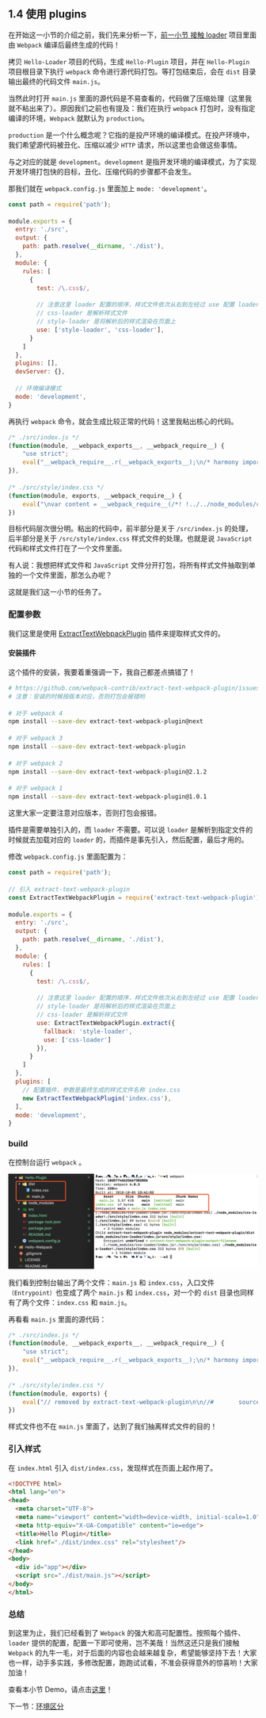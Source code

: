 ## 1.4 使用 plugins

在开始这一小节的介绍之前，我们先来分析一下，[前一小节 接触 loader](/di-yi-zhang-ru-men-pei-zhi/1-1-huan-jing-an-zhuang.md) 项目里面由 `Webpack` 编译后最终生成的代码！

拷贝 `Hello-Loader` 项目的代码，生成 `Hello-Plugin` 项目，并在 `Hello-Plugin` 项目根目录下执行 `webpack` 命令进行源代码打包。等打包结束后，会在 `dist` 目录输出最终的代码文件 `main.js`。

当然此时打开 `main.js` 里面的源代码是不易查看的，代码做了压缩处理（这里我就不粘出来了）。原因我们之前也有提及：我们在执行 `webpack` 打包时，没有指定编译的环境，`Webpack` 就默认为 `production`。

`production` 是一个什么概念呢？它指的是投产环境的编译模式。在投产环境中，我们希望源代码被丑化、压缩以减少 `HTTP` 请求，所以这里也会做这些事情。

与之对应的就是 `development`。`development` 是指开发环境的编译模式，为了实现开发环境打包快的目标，丑化、压缩代码的步骤都不会发生。

那我们就在 `webpack.config.js` 里面加上 `mode: 'development'`。

```javascript
const path = require('path');

module.exports = {
  entry: './src',
  output: {
    path: path.resolve(__dirname, './dist'),
  },
  module: {
    rules: [
      {
        test: /\.css$/,
        
        // 注意这里 loader 配置的顺序，样式文件依次从右到左经过 use 配置 loader 的处理
        // css-loader 是解析样式文件
        // style-loader 是将解析后的样式渲染在页面上
        use: ['style-loader', 'css-loader'],
      }
    ]
  },
  plugins: [],
  devServer: {},
  
  // 环境编译模式
  mode: 'development',
}
```

再执行 `webpack` 命令，就会生成比较正常的代码！这里我粘出核心的代码。

```javascript
/* ./src/index.js */
(function(module, __webpack_exports__, __webpack_require__) {
    "use strict";
    eval("__webpack_require__.r(__webpack_exports__);\n/* harmony import */ var _style_index_css__WEBPACK_IMPORTED_MODULE_0__ = __webpack_require__(/*! ./style/index.css */ \"./src/style/index.css\");\n/* harmony import */ var _style_index_css__WEBPACK_IMPORTED_MODULE_0___default = /*#__PURE__*/__webpack_require__.n(_style_index_css__WEBPACK_IMPORTED_MODULE_0__);\n\n\ndocument.querySelector('#app').innerHTML = 'Hello Loader!'; \n\n//# sourceURL=webpack:///./src/index.js?");
}),

/* ./src/style/index.css */
(function(module, exports, __webpack_require__) {
    eval("\nvar content = __webpack_require__(/*! !../../node_modules/css-loader!./index.css */ \"./node_modules/css-loader/index.js!./src/style/index.css\");\n\nif(typeof content === 'string') content = [[module.i, content, '']];\n\nvar transform;\nvar insertInto;\n\n\n\nvar options = {\"hmr\":true}\n\noptions.transform = transform\noptions.insertInto = undefined;\n\nvar update = __webpack_require__(/*! ../../node_modules/style-loader/lib/addStyles.js */ \"./node_modules/style-loader/lib/addStyles.js\")(content, options);\n\nif(content.locals) module.exports = content.locals;\n\nif(false) {}\n\n//# sourceURL=webpack:///./src/style/index.css?");
})
```

目标代码层次很分明。粘出的代码中，前半部分是关于 `/src/index.js` 的处理，后半部分是关于 `/src/style/index.css` 样式文件的处理。也就是说 `JavaScript` 代码和样式文件打在了一个文件里面。

有人说：我想把样式文件和 `JavaScript` 文件分开打包，将所有样式文件抽取到单独的一个文件里面，那怎么办呢？

这就是我们这一小节的任务了。

### 配置参数

我们这里是使用 [ExtractTextWebpackPlugin](https://www.webpackjs.com/plugins/extract-text-webpack-plugin/) 插件来提取样式文件的。

#### 安装插件

这个插件的安装，我要着重强调一下，我自己都差点搞错了！

```bash
# https://github.com/webpack-contrib/extract-text-webpack-plugin/issues/701
# 注意：安装的时候按版本对应，否则打包会报错哟

# 对于 webpack 4
npm install --save-dev extract-text-webpack-plugin@next

# 对于 webpack 3
npm install --save-dev extract-text-webpack-plugin

# 对于 webpack 2
npm install --save-dev extract-text-webpack-plugin@2.1.2

# 对于 webpack 1
npm install --save-dev extract-text-webpack-plugin@1.0.1
```

这里大家一定要注意对应版本，否则打包会报错。

插件是需要单独引入的，而 `loader` 不需要。可以说 `loader` 是解析到指定文件的时候就去加载对应的 `loader` 的，而插件是事先引入，然后配置，最后才用的。

修改 `webpack.config.js` 里面配置为：

```javascript
const path = require('path');

// 引入 extract-text-webpack-plugin
const ExtractTextWebpackPlugin = require('extract-text-webpack-plugin');

module.exports = {
  entry: './src',
  output: {
    path: path.resolve(__dirname, './dist'),
  },
  module: {
    rules: [
      {
        test: /\.css$/,
        
        // 注意这里 loader 配置的顺序，样式文件依次从右到左经过 use 配置 loader 的处理
        // style-loader 是将解析后的样式渲染在页面上
        // css-loader 是解析样式文件
        use: ExtractTextWebpackPlugin.extract({
          fallback: 'style-loader',
          use: ['css-loader']
        }),
      }
    ]
  },
  plugins: [
    // 配置插件，参数是最终生成的样式文件名称 index.css
    new ExtractTextWebpackPlugin('index.css'),
  ],
  mode: 'development',
}
```

### build

在控制台运行 `webpack` 。

![](/assets/hello-plugin.png)

我们看到控制台输出了两个文件：`main.js` 和 `index.css`，入口文件`（Entrypoint）`也变成了两个 `main.js` 和 `index.css`，对一个的 `dist` 目录也同样有了两个文件：`index.css` 和 `main.js`。

再看看 `main.js` 里面的源代码：

```javascript
/* ./src/index.js */
(function(module, __webpack_exports__, __webpack_require__) {
    "use strict";
    eval("__webpack_require__.r(__webpack_exports__);\n/* harmony import */ var _style_index_css__WEBPACK_IMPORTED_MODULE_0__ = __webpack_require__(/*! ./style/index.css */ \"./src/style/index.css\");\n/* harmony import */ var _style_index_css__WEBPACK_IMPORTED_MODULE_0___default = /*#__PURE__*/__webpack_require__.n(_style_index_css__WEBPACK_IMPORTED_MODULE_0__);\n\n\ndocument.querySelector('#app').innerHTML = 'Hello Plugin!'; \n\n//# sourceURL=webpack:///./src/index.js?");
}),

/* ./src/style/index.css */
(function(module, exports) {
    eval("// removed by extract-text-webpack-plugin\n\n//#       sourceURL=webpack:///./src/style/index.css?");
})
```
样式文件也不在 `main.js` 里面了，达到了我们抽离样式文件的目的！

### 引入样式

在 `index.html` 引入 `dist/index.css`，发现样式在页面上起作用了。

```html
<!DOCTYPE html>
<html lang="en">
<head>
  <meta charset="UTF-8">
  <meta name="viewport" content="width=device-width, initial-scale=1.0">
  <meta http-equiv="X-UA-Compatible" content="ie=edge">
  <title>Hello Plugin</title>
  <link href="./dist/index.css" rel="stylesheet"/>
</head>
<body>
  <div id="app"></div>
  <script src="./dist/main.js"></script>
</body>
</html>
```

### 总结

到这里为止，我们已经看到了 `Webpack` 的强大和高可配置性。按照每个插件、`loader` 提供的配置，配置一下即可使用，岂不美哉！当然这还只是我们接触 `Webpack` 的九牛一毛，对于后面的内容也会越来越复杂，希望能够坚持下去！大家也一样，动手多实践，多修改配置，跑跑试试看，不准会获得意外的惊喜哟！大家加油！

查看本小节 Demo，请点击[这里](https://github.com/LittleLaneEF/give-up-webpack-cases/tree/master/Hello-Plugin)！

下一节：[环境区分](/di-yi-zhang-ru-men-pei-zhi/15-huan-jing-qu-fen.md)

